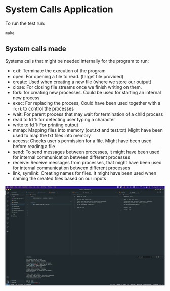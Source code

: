 # System Calls Application


To run the test run:

```
make
```

## System calls made 

Systems calls that might be needed internally for the program to run:

- exit: Terminate the execution of the program
- open: For opening a file to read. (target file provided)
- create: Used when creating a new file (where we store our output)
- close: For closing file streams once we finish writing on them.
- fork: for creating new processes. Could be used for starting an internal new process
- exec: For replacing the process, Could have been used together with a `fork` to control the processes
- wait: For parent process that may wait for termination of a child process
- read to fd 1: for detecting user typing a character
- write to fd 1: For printing output
- mmap: Mapping files into memory (out.txt and test.txt) Might have been used to map the txt files into memory
- access: Checks user's permission for a file. Might have been used before reading a file
- send: To send messages between processes, it might have been used for internal communication between different processes
- receive: Receive messages from processes, that might have been used for internal communication between different processes
- link, symlink: Creating names for files. It might have been used when naming the created files based on our inputs



![](./2022-09-22-01-15-31.png)


